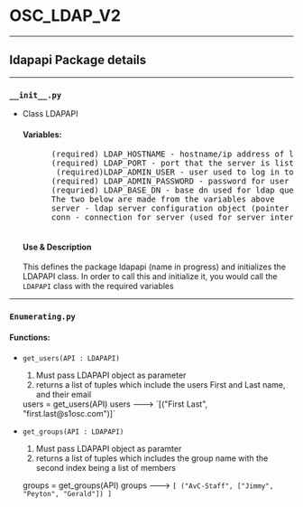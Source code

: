 # OSC_LDAP_V2
---
##  ldapapi Package details
---
### `__init__.py` 

- Class LDAPAPI
    #### Variables:
    <pre>
        (required) LDAP_HOSTNAME - hostname/ip address of ldap server 
        (required) LDAP_PORT - port that the server is listening on 
         (required)LDAP_ADMIN_USER - user used to log in to database 
        (required) LDAP_ADMIN_PASSWORD - password for user to log in to database 
        (requried) LDAP_BASE_DN - base dn used for ldap query 
        The two below are made from the variables above
        server - ldap server configuration object (pointer to ldap server)
        conn - connection for server (used for server interaction like searching).
    </pre>

    #### Use & Description
    This defines the package ldapapi (name in progress) and initializes the LDAPAPI class. In order to call this and initialize it, you would call the `LDAPAPI` class with the required variables
---
### `Enumerating.py`

#### Functions:

- `get_users(API : LDAPAPI)` 
  1. Must pass LDAPAPI object as parameter
  2. returns a list of tuples which include the users First and Last name, and their email
  <pan>
    users = get_users(API)
    users ---> `[("First Last", "first.last@s1osc.com")]`
  </pan>  
  
- `get_groups(API : LDAPAPI)`
  1. Must pass LDAPAPI object as paramter
  2. returns a list of tuples which includes the group name with the second index being a list of members

  groups = get_groups(API)
  groups ---> `[ ("AvC-Staff", ["Jimmy", "Peyton", "Gerald"]) ]`

    